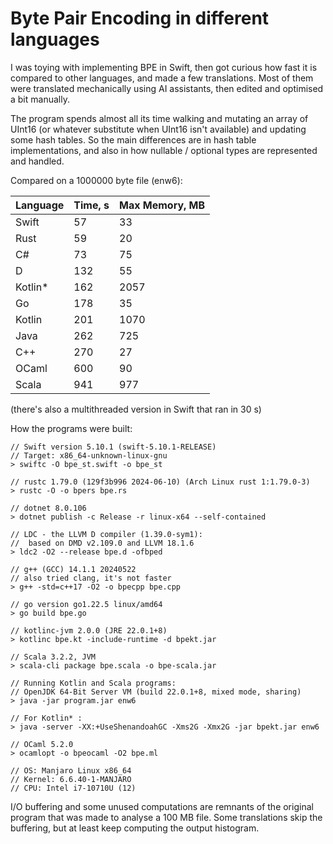 # Byte Pair Encoding in different languages

I was toying with implementing BPE in Swift, then got curious how fast it is compared
to other languages, and made a few translations. Most of them were translated mechanically
using AI assistants, then edited and optimised a bit manually.

The program spends almost all its time walking and mutating an array of UInt16 
(or whatever substitute when UInt16 isn't available) and updating some hash tables.
So the main differences are in hash table implementations, and also in how nullable / optional
types are represented and handled.

Compared on a 1000000 byte file (enw6):

| Language      | Time, s    | Max Memory, MB |
| ------------- | ---------- | -------------- | 
| Swift         |  57        |   33           |
| Rust          |  59        |   20           |
| C#            |  73        |   75           |
| D             | 132        |   55           |
| Kotlin*       | 162        | 2057           | 
| Go            | 178        |   35           |
| Kotlin        | 201        | 1070           |
| Java          | 262        |  725           |
| C++           | 270        |   27           |
| OCaml         | 600        |   90           |
| Scala         | 941        |  977           |

(there's also a multithreaded version in Swift that ran in 30 s)

How the programs were built:

````
// Swift version 5.10.1 (swift-5.10.1-RELEASE)
// Target: x86_64-unknown-linux-gnu
> swiftc -O bpe_st.swift -o bpe_st

// rustc 1.79.0 (129f3b996 2024-06-10) (Arch Linux rust 1:1.79.0-3)
> rustc -O -o bpers bpe.rs

// dotnet 8.0.106
> dotnet publish -c Release -r linux-x64 --self-contained

// LDC - the LLVM D compiler (1.39.0-sym1):
//  based on DMD v2.109.0 and LLVM 18.1.6
> ldc2 -O2 --release bpe.d -ofbped

// g++ (GCC) 14.1.1 20240522
// also tried clang, it's not faster
> g++ -std=c++17 -O2 -o bpecpp bpe.cpp

// go version go1.22.5 linux/amd64
> go build bpe.go

// kotlinc-jvm 2.0.0 (JRE 22.0.1+8)
> kotlinc bpe.kt -include-runtime -d bpekt.jar
 
// Scala 3.2.2, JVM
> scala-cli package bpe.scala -o bpe-scala.jar

// Running Kotlin and Scala programs:
// OpenJDK 64-Bit Server VM (build 22.0.1+8, mixed mode, sharing)
> java -jar program.jar enw6

// For Kotlin* :
> java -server -XX:+UseShenandoahGC -Xms2G -Xmx2G -jar bpekt.jar enw6

// OCaml 5.2.0
> ocamlopt -o bpeocaml -O2 bpe.ml

// OS: Manjaro Linux x86_64
// Kernel: 6.6.40-1-MANJARO
// CPU: Intel i7-10710U (12) 
````

I/O buffering and some unused computations are remnants of the original program that 
was made to analyse a 100 MB file. Some translations skip the buffering, but at least keep
computing the output histogram.

